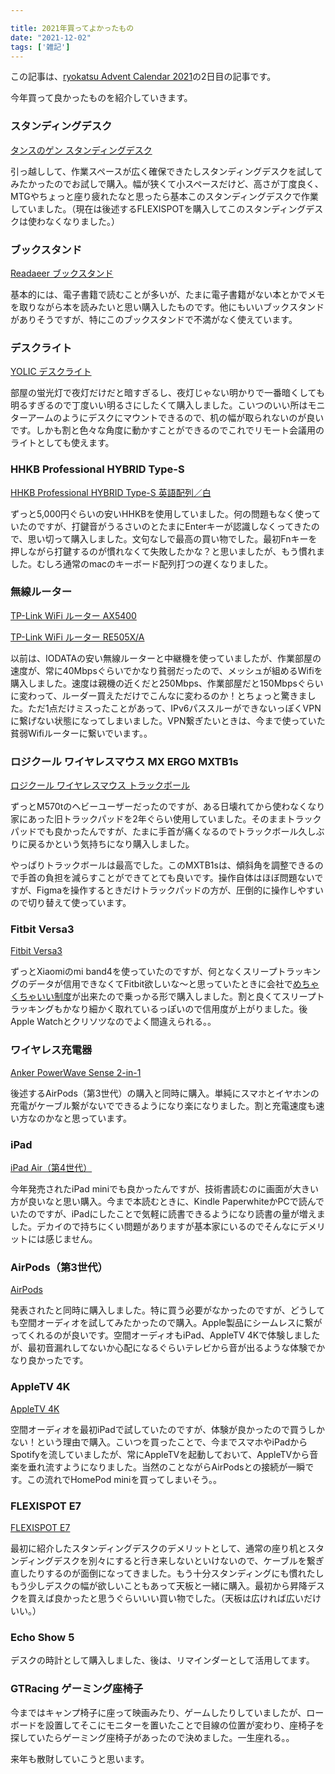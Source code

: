 ```yaml
---

title: 2021年買ってよかったもの
date: "2021-12-02"
tags: ['雑記']
---
```


この記事は、[ryokatsu Advent Calendar 2021](https://adventar.org/calendars/7126)の2日目の記事です。

今年買って良かったものを紹介していきます。

### スタンディングデスク

[タンスのゲン スタンディングデスク](https://www.amazon.co.jp/gp/product/B07DNSHBCV/)

引っ越しして、作業スペースが広く確保できたしスタンディングデスクを試してみたかったのでお試しで購入。幅が狭くて小スペースだけど、高さが丁度良く、MTGやちょっと座り疲れたなと思ったら基本このスタンディングデスクで作業していました。（現在は後述するFLEXISPOTを購入してこのスタンディングデスクは使わなくなりました。）


### ブックスタンド

[Readaeer ブックスタンド](https://www.amazon.co.jp/gp/product/B076VB1YKV/)

基本的には、電子書籍で読むことが多いが、たまに電子書籍がない本とかでメモを取りながら本を読みたいと思い購入したものです。他にもいいブックスタンドがありそうですが、特にこのブックスタンドで不満がなく使えています。


### デスクライト

[YOLIC デスクライト](https://www.amazon.co.jp/gp/product/B08QMCX1QP/)

部屋の蛍光灯で夜灯だけだと暗すぎるし、夜灯じゃない明かりで一番暗くしても明るすぎるので丁度いい明るさにしたくて購入しました。こいつのいい所はモニターアームのようにデスクにマウントできるので、机の幅が取られないのが良いです。しかも割と色々な角度に動かすことができるのでこれでリモート会議用のライトとしても使えます。



### HHKB Professional HYBRID Type-S

[HHKB Professional HYBRID Type-S 英語配列／白](https://www.amazon.co.jp/gp/product/B082TQK2SB/)

ずっと5,000円ぐらいの安いHHKBを使用していました。何の問題もなく使っていたのですが、打鍵音がうるさいのとたまにEnterキーが認識しなくってきたので、思い切って購入しました。文句なしで最高の買い物でした。最初Fnキーを押しながら打鍵するのが慣れなくて失敗したかな？と思いましたが、もう慣れました。むしろ通常のmacのキーボード配列打つの遅くなりました。


### 無線ルーター

[TP-Link WiFi ルーター AX5400](https://www.amazon.co.jp/gp/product/B08RDHHS6Z)

[TP-Link WiFi ルーター  RE505X/A](https://www.amazon.co.jp/gp/product/B084T7FQ9J/)

以前は、IODATAの安い無線ルーターと中継機を使っていましたが、作業部屋の速度が、常に40Mbpsぐらいでかなり貧弱だったので、メッシュが組めるWifiを購入しました。速度は親機の近くだと250Mbps、作業部屋だと150Mbpsぐらいに変わって、ルーダー買えただけでこんなに変わるのか！とちょっと驚きました。ただ1点だけミスったことがあって、IPv6パススルーができないっぽくVPNに繋げない状態になってしまいました。VPN繋ぎたいときは、今まで使っていた貧弱Wifiルーターに繋いでいます。。


### ロジクール ワイヤレスマウス MX ERGO MXTB1s

[ロジクール ワイヤレスマウス トラックボール](https://www.amazon.co.jp/gp/product/B074Z71C2M/)

ずっとM570tのヘビーユーザーだったのですが、ある日壊れてから使わなくなり家にあった旧トラックパッドを2年ぐらい使用していました。そのままトラックパッドでも良かったんですが、たまに手首が痛くなるのでトラックボール久しぶりに戻るかという気持ちになり購入しました。

やっぱりトラックボールは最高でした。このMXTB1sは、傾斜角を調整できるので手首の負担を減らすことができてとても良いです。操作自体はほぼ問題ないですが、Figmaを操作するときだけトラックパッドの方が、圧倒的に操作しやすいので切り替えて使っています。

### Fitbit Versa3

[Fitbit Versa3](https://www.amazon.co.jp/gp/product/B08FS9QFMJ/)

ずっとXiaomiのmi band4を使っていたのですが、何となくスリープトラッキングのデータが信用できなくてFitbit欲しいな〜と思っていたときに会社で[めちゃくちゃいい制度](https://notion.yumemi.co.jp/oss/max)が出来たので乗っかる形で購入しました。割と良くてスリープトラッキングもかなり細かく取れているっぽいので信用度が上がりました。後Apple Watchとクリソツなのでよく間違えられる。。


### ワイヤレス充電器

[Anker PowerWave Sense 2-in-1](https://www.amazon.co.jp/gp/product/B097XNKFV8/)

後述するAirPods（第3世代）の購入と同時に購入。単純にスマホとイヤホンの充電がケーブル繋がないでできるようになり楽になりました。割と充電速度も速い方なのかなと思っています。


### iPad

[iPad Air（第4世代）](https://www.apple.com/jp/ipad-air/)

今年発売されたiPad miniでも良かったんですが、技術書読むのに画面が大きい方が良いなと思い購入。今まで本読むときに、Kindle PaperwhiteかPCで読んでいたのですが、iPadにしたことで気軽に読書できるようになり読書の量が増えました。デカイので持ちにくい問題がありますが基本家にいるのでそんなにデメリットには感じません。

### AirPods（第3世代）

[AirPods](https://www.apple.com/jp/airpods-3rd-generation/)

発表されたと同時に購入しました。特に買う必要がなかったのですが、どうしても空間オーディオを試してみたかったので購入。Apple製品にシームレスに繋がってくれるのが良いです。空間オーディオもiPad、AppleTV 4Kで体験しましたが、最初音漏れしてないか心配になるぐらいテレビから音が出るような体験でかなり良かったです。


### AppleTV 4K

[AppleTV 4K](https://www.apple.com/jp/apple-tv-4k/)

空間オーディオを最初iPadで試していたのですが、体験が良かったので買うしかない！という理由で購入。こいつを買ったことで、今までスマホやiPadからSpotifyを流していましたが、常にAppleTVを起動しておいて、AppleTVから音楽を垂れ流すようになりました。当然のことながらAirPodsとの接続が一瞬です。この流れでHomePod miniを買ってしまいそう。。

### FLEXISPOT E7

[FLEXISPOT E7](https://flexispot.jp/e7-set.html)

最初に紹介したスタンディングデスクのデメリットとして、通常の座り机とスタンディングデスクを別々にすると行き来しないといけないので、ケーブルを繋ぎ直したりするのが面倒になってきました。もう十分スタンディングにも慣れたしもう少しデスクの幅が欲しいこともあって天板と一緒に購入。最初から昇降デスクを買えば良かったと思うぐらいいい買い物でした。（天板は広ければ広いだけいい。）

### Echo Show 5

デスクの時計として購入しました、後は、リマインダーとして活用してます。


### GTRacing ゲーミング座椅子

今まではキャンプ椅子に座って映画みたり、ゲームしたりしていましたが、ローボードを設置してそこにモニターを置いたことで目線の位置が変わり、座椅子を探していたらゲーミング座椅子があったので決めました。一生座れる。。

来年も散財していこうと思います。

